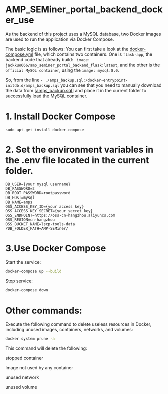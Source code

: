 # AMP_SEMiner_portal_backend_docker_use

As the backend of this project uses a MySQL database, two Docker images are used to run the application via Docker Compose.


The basic logic is as follows: You can first take a look at the [docker-compose.yml](docker-compose.yml) file, which contains two containers. One is `flask-app`, the backend code that already build: ` image: jackkuo666/amp_seminer_portal_backend_flask:latest`, and the other is the `official MySQL container`, using the `image: mysql:8.0`.


So, from the line `- ./amps_backup.sql:/docker-entrypoint-initdb.d/amps_backup.sql` you can see that you need to manually download the data from [[amps_backup.sql](https://huggingface.co/datasets/jackkuo/AMP-SEMiner-dataset/resolve/main/amps_backup.sql)] and place it in the current folder to successfully load the MySQL container.


# 1. Install Docker Compose
```
sudo apt-get install docker-compose
```

# 2. Set the environment variables in the .env file located in the current folder.
```
DB_USER={your mysql username}
DB_PASSWORD=2
DB_ROOT_PASSWORD=rootpassword
DB_HOST=mysql
DB_NAME=amps
OSS_ACCESS_KEY_ID={your access key}
OSS_ACCESS_KEY_SECRET={your secret key}
OSS_ENDPOINT=https://oss-cn-hangzhou.aliyuncs.com
OSS_REGION=cn-hangzhou
OSS_BUCKET_NAME=lscp-tools-data
PDB_FOLDER_PATH=AMP-SEMiner/
```

# 3.Use Docker Compose

Start the service:
```bash
docker-compose up --build
```
Stop service:
```bash
docker-compose down
```

# Other commands:


Execute the following command to delete useless resources in Docker, including unused images, containers, networks, and volumes:
```bash
docker system prune -a
```
This command will delete the following:

stopped container

Image not used by any container

unused network

unused volume